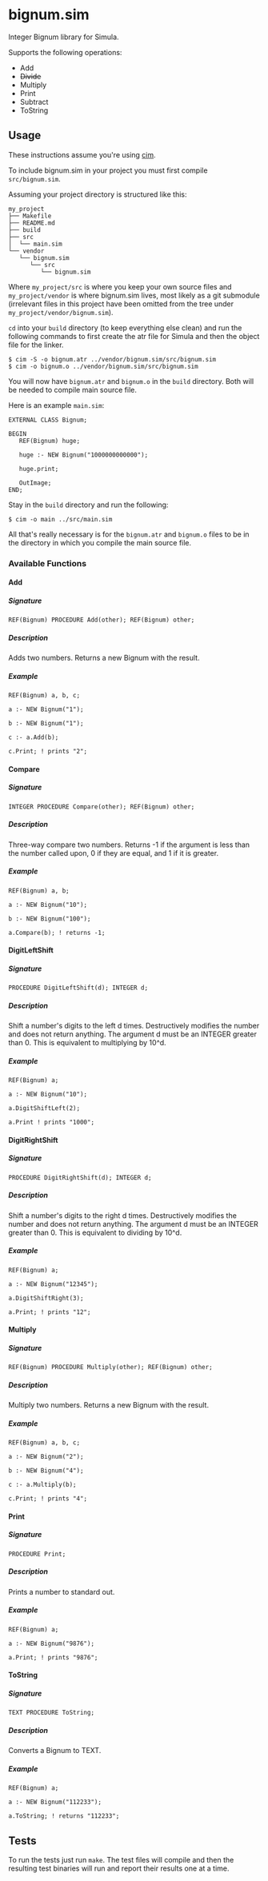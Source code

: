 # bignum.sim

Integer Bignum library for Simula.

Supports the following operations:

* Add
* ~~Divide~~
* Multiply
* Print
* Subtract
* ToString

## Usage

These instructions assume you're using [cim](http://simula67.at.ifi.uio.no/cim.shtml).

To include bignum.sim in your project you must first compile `src/bignum.sim`.

Assuming your project directory is structured like this:

    my_project
    ├── Makefile
    ├── README.md
    ├── build
    ├── src
    │  └── main.sim
    └── vendor
       └── bignum.sim
          └── src
             └── bignum.sim

Where `my_project/src` is where you keep your own source files and `my_project/vendor` is where bignum.sim lives, most likely as a git submodule (irrelevant files in this project have been omitted from the tree under `my_project/vendor/bignum.sim`).

`cd` into your `build` directory (to keep everything else clean) and run the following commands to first create the atr file for Simula and then the object file for the linker.

    $ cim -S -o bignum.atr ../vendor/bignum.sim/src/bignum.sim
    $ cim -o bignum.o ../vendor/bignum.sim/src/bignum.sim

You will now have `bignum.atr` and `bignum.o` in the `build` directory. Both will be needed to compile main source file.

Here is an example `main.sim`:

    EXTERNAL CLASS Bignum;

    BEGIN
       REF(Bignum) huge;

       huge :- NEW Bignum("1000000000000");

       huge.print;

       OutImage;
    END;

Stay in the `build` directory and run the following:

    $ cim -o main ../src/main.sim

All that's really necessary is for the `bignum.atr` and `bignum.o` files to be in the directory in which you compile the main source file.

### Available Functions

#### Add

##### Signature

    REF(Bignum) PROCEDURE Add(other); REF(Bignum) other;

##### Description

Adds two numbers. Returns a new Bignum with the result.

##### Example

    REF(Bignum) a, b, c;

    a :- NEW Bignum("1");

    b :- NEW Bignum("1");

    c :- a.Add(b);

    c.Print; ! prints "2";

#### Compare

##### Signature

    INTEGER PROCEDURE Compare(other); REF(Bignum) other;

##### Description

Three-way compare two numbers. Returns -1 if the argument is less than the number called upon, 0 if they are equal, and 1 if it is greater.

##### Example

    REF(Bignum) a, b;

    a :- NEW Bignum("10");

    b :- NEW Bignum("100");

    a.Compare(b); ! returns -1;

#### DigitLeftShift

##### Signature

    PROCEDURE DigitLeftShift(d); INTEGER d;

##### Description

Shift a number's digits to the left d times. Destructively modifies the number and does not return anything. The argument d must be an INTEGER greater than 0. This is equivalent to multiplying by 10^d.

##### Example

    REF(Bignum) a;

    a :- NEW Bignum("10");

    a.DigitShiftLeft(2);

    a.Print ! prints "1000";

#### DigitRightShift

##### Signature

    PROCEDURE DigitRightShift(d); INTEGER d;

##### Description

Shift a number's digits to the right d times. Destructively modifies the number and does not return anything. The argument d must be an INTEGER greater than 0. This is equivalent to dividing by 10^d.

##### Example

    REF(Bignum) a;

    a :- NEW Bignum("12345");

    a.DigitShiftRight(3);

    a.Print; ! prints "12";

#### Multiply

##### Signature

    REF(Bignum) PROCEDURE Multiply(other); REF(Bignum) other;

##### Description

Multiply two numbers. Returns a new Bignum with the result.

##### Example

    REF(Bignum) a, b, c;

    a :- NEW Bignum("2");

    b :- NEW Bignum("4");

    c :- a.Multiply(b);

    c.Print; ! prints "4";

#### Print

##### Signature

    PROCEDURE Print;

##### Description

Prints a number to standard out.

##### Example

    REF(Bignum) a;

    a :- NEW Bignum("9876");

    a.Print; ! prints "9876";

#### ToString

##### Signature

    TEXT PROCEDURE ToString;

##### Description

Converts a Bignum to TEXT.

##### Example

    REF(Bignum) a;

    a :- NEW Bignum("112233");

    a.ToString; ! returns "112233";

## Tests

To run the tests just run `make`. The test files will compile and then the resulting test binaries will run and report their results one at a time.
